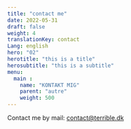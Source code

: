 ```yaml
---
title: "contact me"
date: 2022-05-31
draft: false
weight: 4
translationKey: contact
Lang: english
hero: "02"
herotitle: "this is a title"
herosubtitle: "this is a subtitle"
menu:
  main :
    name: "KONTAKT MIG"
    parent: "autre"
    weight: 500
---
```



Contact me by mail: contact@terrible.dk
